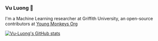 ### Vu Luong 👋
I'm a Machine Learning researcher at Griffith University, an open-source contributors at [Young Monkeys Org](https://github.com/youngmonkeys)
<!--
**vu-luong/vu-luong** is a ✨ _special_ ✨ repository because its `README.md` (this file) appears on your GitHub profile.

Here are some ideas to get you started:

- 🔭 I’m currently working on ...
- 🌱 I’m currently learning ...
- 👯 I’m looking to collaborate on ...
- 🤔 I’m looking for help with ...
- 💬 Ask me about ...
- 📫 How to reach me: ...
- 😄 Pronouns: ...
- ⚡ Fun fact: ...
-->

[![Vu-Luong's GitHub stats](https://github-readme-stats.vercel.app/api?username=vu-luong)](https://github.com/vu-luong)
